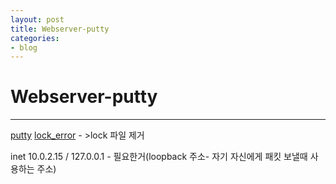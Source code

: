 ```yaml
---
layout: post
title: Webserver-putty
categories:
- blog
---
```


# Webserver-putty
- - -

[putty]
[lock_error] - >lock 파일 제거

inet 10.0.2.15   / 127.0.0.1 - 필요한거(loopback 주소- 자기 자신에게 패킷 보낼때 사용하는 주소)



[putty]: https://zerodark.tistory.com/12
[lock_error]: https://chandong83.tistory.com/30

